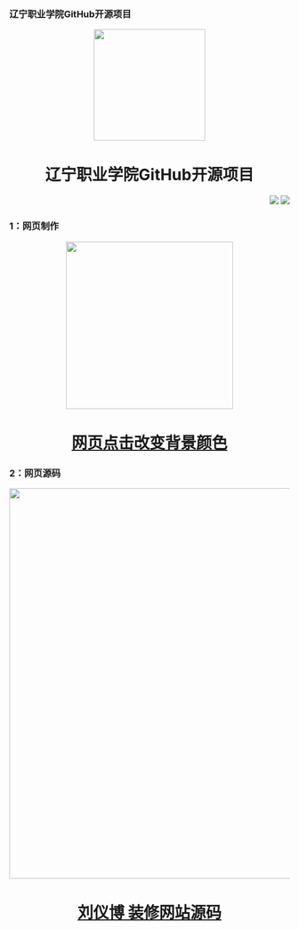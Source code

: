 <p>
  <h3 align="left">辽宁职业学院GitHub开源项目</h3>
</p>
<p align="center">
  <img width="200" src="https://zhaolinyang.ltd/images/辽宁职业学院.jpg" />  
  <h1 align="center">辽宁职业学院GitHub开源项目</h1>
</p>

<p align="right">
<a href="#"><img src="https://img.shields.io/badge/%E9%82%AE%E7%AE%B1-laddzhao%40gmail.com-blue"></a>
<a href="https://github.com/laddzhao/laddzhao.github.io"><img src="https://img.shields.io/github/watchers/laddzhao/lnvc?label=%E6%9F%A5%E7%9C%8B%E8%80%85&style=social"></a>  

<!--格式-->
<!--
<p>
  <h3 align="left">标题</h3>
</p>
<p align="center">
<a href="图片链接地址"><img width="300" src="图片链接" /></a>
 <h1 align="center">副标题</h1>
</p>
-->

<p>
  <h3 align="left">1：网页制作</h3>
</p>
<p align="center">
<a href="https://github.com/laddzhao/dianji-bianse"><img width="300" src="https://zhaolinyang.ltd/images/02990CEE-6B39-4AB6-B4F1-0791D07FE272.png" /></a>
 <a href="https://github.com/laddzhao/dianji-bianse"> <h1 align="center">网页点击改变背景颜色</h1> </a>
</p>

<p>
  <h3 align="left">2：网页源码</h3>
</p>
<p align="center">
<a href="https://github.com/laddzhao/lnvc-LiuYibo-zhuangxiuwangzhan"><img width="700" src="https://zhaolinyang.ltd/images/刘仪博装修网站.gif" /></a>
<a href="https://github.com/laddzhao/lnvc-LiuYibo-zhuangxiuwangzhan"> <h1 align="center">刘仪博 装修网站源码</h1> </a>
</p>
